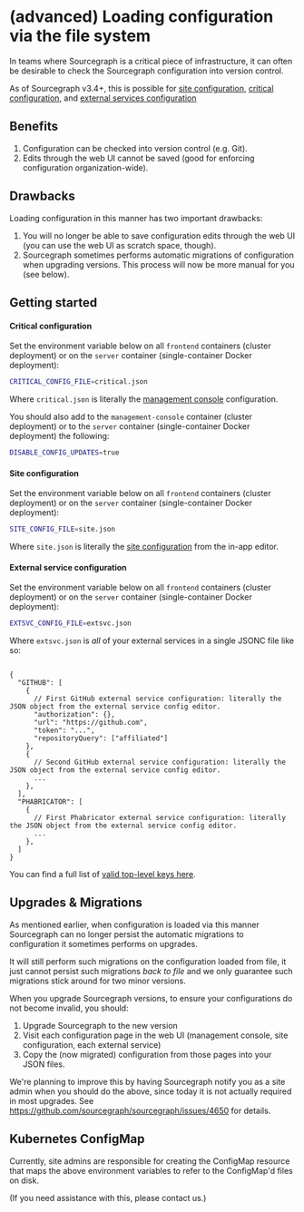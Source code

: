 # (advanced) Loading configuration via the file system

In teams where Sourcegraph is a critical piece of infrastructure, it can often be desirable to check the Sourcegraph configuration into version control.

As of Sourcegraph v3.4+, this is possible for [site configuration](site_config.md), [critical configuration](critical_config.md), and [external services configuration](../external_service/index.md)

## Benefits

1. Configuration can be checked into version control (e.g. Git).
2. Edits through the web UI cannot be saved (good for enforcing configuration organization-wide).

## Drawbacks

Loading configuration in this manner has two important drawbacks:

1. You will no longer be able to save configuration edits through the web UI (you can use the web UI as scratch space, though).
2. Sourcegraph sometimes performs automatic migrations of configuration when upgrading versions. This process will now be more manual for you (see below).

## Getting started

#### Critical configuration

Set the environment variable below on all `frontend` containers (cluster deployment) or on the `server` container (single-container Docker deployment):

```sh
CRITICAL_CONFIG_FILE=critical.json
```

Where `critical.json` is literally the [management console](../management_console.md) configuration.

You should also add to the `management-console` container (cluster deployment) or to the `server` container (single-container Docker deployment) the following:

```sh
DISABLE_CONFIG_UPDATES=true
```

#### Site configuration

Set the environment variable below on all `frontend` containers (cluster deployment) or on the `server` container (single-container Docker deployment):

```sh
SITE_CONFIG_FILE=site.json
```

Where `site.json` is literally the [site configuration](site_config.md) from the in-app editor.

#### External service configuration

Set the environment variable below on all `frontend` containers (cluster deployment) or on the `server` container (single-container Docker deployment):

```sh
EXTSVC_CONFIG_FILE=extsvc.json
```

Where `extsvc.json` is _all_ of your external services in a single JSONC file like so:

```jsonc

{
  "GITHUB": [
    {
      // First GitHub external service configuration: literally the JSON object from the external service config editor.
      "authorization": {},
      "url": "https://github.com",
      "token": "...",
      "repositoryQuery": ["affiliated"]
    },
    {
      // Second GitHub external service configuration: literally the JSON object from the external service config editor.
      ...
    },
  ],
  "PHABRICATOR": [
    {
      // First Phabricator external service configuration: literally the JSON object from the external service config editor.
      ...
    },
  ]
}
```

You can find a full list of [valid top-level keys here](https://sourcegraph.com/github.com/sourcegraph/sourcegraph@b7ebb9024e3a95109fdedfb8057795b9a7c638bc/-/blob/cmd/frontend/graphqlbackend/schema.graphql#L1104-1110).

## Upgrades & Migrations

As mentioned earlier, when configuration is loaded via this manner Sourcegraph can no longer persist the automatic migrations to configuration it sometimes performs on upgrades.

It will still perform such migrations on the configuration loaded from file, it just cannot persist such migrations _back to file_ and we only guarantee such migrations stick around for two minor versions.

When you upgrade Sourcegraph versions, to ensure your configurations do not become invalid, you should:

1. Upgrade Sourcegraph to the new version
2. Visit each configuration page in the web UI (management console, site configuration, each external service)
3. Copy the (now migrated) configuration from those pages into your JSON files.

We're planning to improve this by having Sourcegraph notify you as a site admin when you should do the above, since today it is not actually required in most upgrades. See https://github.com/sourcegraph/sourcegraph/issues/4650 for details.

## Kubernetes ConfigMap

Currently, site admins are responsible for creating the ConfigMap resource that maps the above environment variables to refer to the ConfigMap'd files on disk.

(If you need assistance with this, please contact us.)
